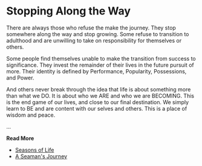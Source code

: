 # Stopping Along the Way

There are always those who refuse the make the journey.  They stop somewhere along the way and stop growing.  Some refuse to transition to adulthood and are unwilling to take on responsibility for themselves or others.

Some people find themselves unable to make the transition from success to significance.  They invest the remainder of their lives in the future pursuit of more.  Their identity is defined by Performance, Popularity,  Possessions, and Power.

And others never break through the idea that life is about something more than what we DO.  It is about who we ARE and who we are BECOMING.  This is the end game of our lives, and close to our final destination.  We simply learn to BE and are content with our selves and others.  This is a place of wisdom and peace.

...

**Read More**

* [Seasons of Life](https://seamansguide.com/book/journey/Seasons.md)
* [A Seaman's Journey](https://seamansguide.com/book/journey)

